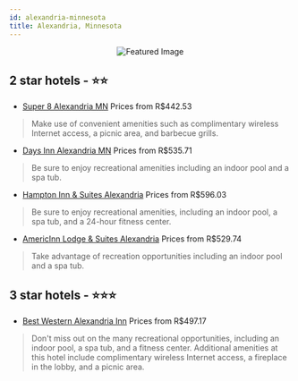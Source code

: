 ```yaml
---
id: alexandria-minnesota
title: Alexandria, Minnesota
---
```


<center><img src="https://i.travelapi.com/hotels/1000000/900000/892800/892758/15a87ae9_z.jpg" alt="Featured Image" /></center>


##  2 star hotels - ⭐️⭐️

-    [Super 8 Alexandria MN](https://us.hurb.com/hotels/alexandria/super-8-alexandria-mn-JNP-JP416233?cmp=18055) Prices from R$442.53
   > Make use of convenient amenities such as complimentary wireless Internet access, a picnic area, and barbecue grills.
-    [Days Inn Alexandria MN](https://us.hurb.com/hotels/alexandria/days-inn-alexandria-mn-JNP-JP205051?cmp=18055) Prices from R$535.71
   > Be sure to enjoy recreational amenities including an indoor pool and a spa tub.
-    [Hampton Inn & Suites Alexandria](https://us.hurb.com/hotels/alexandria/hampton-inn-suites-alexandria-JNP-JP110649?cmp=18055) Prices from R$596.03
   > Be sure to enjoy recreational amenities, including an indoor pool, a spa tub, and a 24-hour fitness center.
-    [AmericInn Lodge & Suites Alexandria](https://us.hurb.com/hotels/alexandria/americinn-lodge-suites-alexandria-JNP-JP258480?cmp=18055) Prices from R$529.74
   > Take advantage of recreation opportunities including an indoor pool and a spa tub.

##  3 star hotels - ⭐️⭐️⭐️

-    [Best Western Alexandria Inn](https://us.hurb.com/hotels/alexandria/best-western-alexandria-inn-JNP-JP008921?cmp=18055) Prices from R$497.17
   > Don't miss out on the many recreational opportunities, including an indoor pool, a spa tub, and a fitness center. Additional amenities at this hotel include complimentary wireless Internet access, a fireplace in the lobby, and a picnic area.
